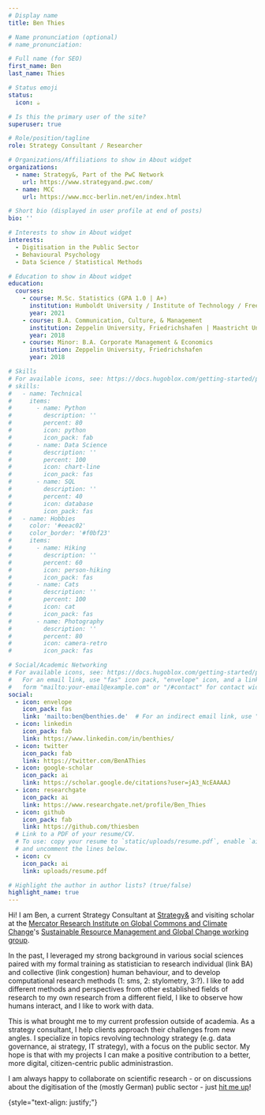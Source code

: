 ```yaml
---
# Display name
title: Ben Thies

# Name pronunciation (optional)
# name_pronunciation: 

# Full name (for SEO)
first_name: Ben
last_name: Thies

# Status emoji
status:
  icon: ☕️

# Is this the primary user of the site?
superuser: true

# Role/position/tagline
role: Strategy Consultant / Researcher

# Organizations/Affiliations to show in About widget
organizations:
  - name: Strategy&, Part of the PwC Network
    url: https://www.strategyand.pwc.com/
  - name: MCC
    url: https://www.mcc-berlin.net/en/index.html

# Short bio (displayed in user profile at end of posts)
bio: ''

# Interests to show in About widget
interests:
  - Digitisation in the Public Sector
  - Behavioural Psychology
  - Data Science / Statistical Methods

# Education to show in About widget
education:
  courses:
    - course: M.Sc. Statistics (GPA 1.0 | A+)
      institution: Humboldt University / Institute of Technology / Free University, Berlin | Duke University
      year: 2021
    - course: B.A. Communication, Culture, & Management
      institution: Zeppelin University, Friedrichshafen | Maastricht University
      year: 2018
    - course: Minor: B.A. Corporate Management & Economics
      institution: Zeppelin University, Friedrichshafen
      year: 2018

# Skills
# For available icons, see: https://docs.hugoblox.com/getting-started/page-builder/#icons
# skills:
#   - name: Technical
#     items:
#       - name: Python
#         description: ''
#         percent: 80
#         icon: python
#         icon_pack: fab
#       - name: Data Science
#         description: ''
#         percent: 100
#         icon: chart-line
#         icon_pack: fas
#       - name: SQL
#         description: ''
#         percent: 40
#         icon: database
#         icon_pack: fas
#   - name: Hobbies
#     color: '#eeac02'
#     color_border: '#f0bf23'
#     items:
#       - name: Hiking
#         description: ''
#         percent: 60
#         icon: person-hiking
#         icon_pack: fas
#       - name: Cats
#         description: ''
#         percent: 100
#         icon: cat
#         icon_pack: fas
#       - name: Photography
#         description: ''
#         percent: 80
#         icon: camera-retro
#         icon_pack: fas

# Social/Academic Networking
# For available icons, see: https://docs.hugoblox.com/getting-started/page-builder/#icons
#   For an email link, use "fas" icon pack, "envelope" icon, and a link in the
#   form "mailto:your-email@example.com" or "/#contact" for contact widget.
social:
  - icon: envelope
    icon_pack: fas
    link: 'mailto:ben@benthies.de'  # For an indirect email link, use "#contact".
  - icon: linkedin
    icon_pack: fab
    link: https://www.linkedin.com/in/benthies/
  - icon: twitter
    icon_pack: fab
    link: https://twitter.com/BenAThies
  - icon: google-scholar
    icon_pack: ai
    link: https://scholar.google.de/citations?user=jA3_NcEAAAAJ
  - icon: researchgate
    icon_pack: ai
    link: https://www.researchgate.net/profile/Ben_Thies
  - icon: github
    icon_pack: fab
    link: https://github.com/thiesben
  # Link to a PDF of your resume/CV.
  # To use: copy your resume to `static/uploads/resume.pdf`, enable `ai` icons in `params.yaml`,
  # and uncomment the lines below.
  - icon: cv
    icon_pack: ai
    link: uploads/resume.pdf

# Highlight the author in author lists? (true/false)
highlight_name: true
---
```


Hi! I am Ben, a current Strategy Consultant at [Strategy&](https://www.strategyand.pwc.com/) and visiting scholar at the [Mercator Research Institute on Global Commons and Climate Change](https://www.mcc-berlin.net/en/index.html)'s [Sustainable Resource Management and Global Change working group](https://www.mcc-berlin.net/en/research/working-groups/sustainable-resource-management-and-global-change.html).

In the past, I leveraged my strong background in various social sciences paired with my formal training as statistician to research individual (link BA) and collective (link congestion) human behaviour, and to develop computational research methods (1: sms, 2: stylometry, 3:?). I like to add different methods and perspectives from other established fields of research to my own research from a different field, I like to observe how humans interact, and I like to work with data.

This is what brought me to my current profession outside of academia. As a strategy consultant, I help clients approach their challenges from new angles. I specialize in topics revolving technology strategy (e.g. data governance, ai strategy, IT strategy), with a focus on the public sector. My hope is that with my projects I can make a positive contribution to a better, more digital, citizen-centric public administrastion.

I am always happy to collaborate on scientific research - or on discussions about the digitisation of the (mostly German) public sector - just [hit me up](mailto:research@benthies.de)!

{style="text-align: justify;"}
